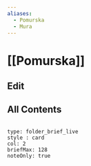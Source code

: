 ```yaml
---
aliases:
  - Pomurska
  - Mura
---
```

# [[Pomurska]] 

## Edit

## All Contents

```folderv
```

```ccard
type: folder_brief_live
style : card
col: 2
briefMax: 128
noteOnly: true
```
